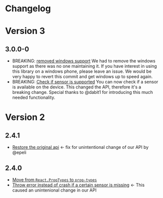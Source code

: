 # Changelog

# Version 3

## 3.0.0-0

* BREAKING: [removed windows support](https://github.com/react-native-sensors/react-native-sensors/commit/2c347ae93db97274f14f8d2b3fb15daf72c6eebe) We had to remove the windows support as there was no one maintaining it. If you have interest in using this library on a windows phone, please leave an issue. We would be very happy to revert this commit and get windows up to speed again.
* BREAKING: [Check if sensor is supported](https://github.com/react-native-sensors/react-native-sensors/issues/28) You can now check if a sensor is available on the device. This changed the API, therefore it's a breaking change. Special thanks to @dabit1 for introducing this much needed functionality.

# Version 2

## 2.4.1

* [Restore the original api](https://github.com/react-native-sensors/react-native-sensors/pull/36) <- fix for unintentional change of our API by @epeli

## 2.4.0

* [Move from `React.PropTypes` to `prop-types`](https://github.com/react-native-sensors/react-native-sensors/pull/33)
* [Throw error instead of crash if a certain sensor is missing](https://github.com/react-native-sensors/react-native-sensors/pull/32) <- This caused an unintenional change in our API
